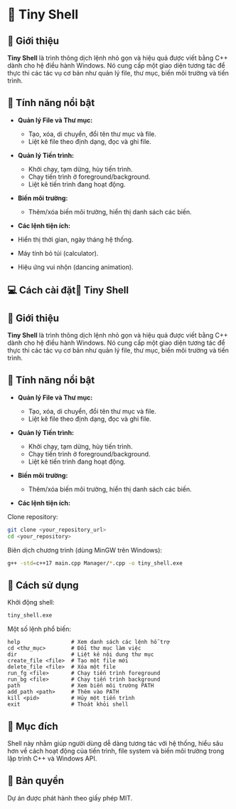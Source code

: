 # 🐚 Tiny Shell

## 📌 Giới thiệu

**Tiny Shell** là trình thông dịch lệnh nhỏ gọn và hiệu quả được viết bằng C++ dành cho hệ điều hành Windows. Nó cung cấp một giao diện tương tác để thực thi các tác vụ cơ bản như quản lý file, thư mục, biến môi trường và tiến trình.

## 🚀 Tính năng nổi bật

* **Quản lý File và Thư mục:**

  * Tạo, xóa, di chuyển, đổi tên thư mục và file.
  * Liệt kê file theo định dạng, đọc và ghi file.

* **Quản lý Tiến trình:**

  * Khởi chạy, tạm dừng, hủy tiến trình.
  * Chạy tiến trình ở foreground/background.
  * Liệt kê tiến trình đang hoạt động.

* **Biến môi trường:**

  * Thêm/xóa biến môi trường, hiển thị danh sách các biến.

* **Các lệnh tiện ích:**

* Hiển thị thời gian, ngày tháng hệ thống.

* Máy tính bỏ túi (calculator).

* Hiệu ứng vui nhộn (dancing animation).

## 💻 Cách cài đặt🐚 Tiny Shell

## 📌 Giới thiệu

**Tiny Shell** là trình thông dịch lệnh nhỏ gọn và hiệu quả được viết bằng C++ dành cho hệ điều hành Windows. Nó cung cấp một giao diện tương tác để thực thi các tác vụ cơ bản như quản lý file, thư mục, biến môi trường và tiến trình.

## 🚀 Tính năng nổi bật

* **Quản lý File và Thư mục:**

  * Tạo, xóa, di chuyển, đổi tên thư mục và file.
  * Liệt kê file theo định dạng, đọc và ghi file.

* **Quản lý Tiến trình:**

  * Khởi chạy, tạm dừng, hủy tiến trình.
  * Chạy tiến trình ở foreground/background.
  * Liệt kê tiến trình đang hoạt động.

* **Biến môi trường:**

  * Thêm/xóa biến môi trường, hiển thị danh sách các biến.

* **Các lệnh tiện ích:**

Clone repository:

```bash
git clone <your_repository_url>
cd <your_repository>
```

Biên dịch chương trình (dùng MinGW trên Windows):

```bash
g++ -std=c++17 main.cpp Manager/*.cpp -o tiny_shell.exe
```

## 🚩 Cách sử dụng

Khởi động shell:

```bash
tiny_shell.exe
```

Một số lệnh phổ biến:

```shell
help                # Xem danh sách các lệnh hỗ trợ
cd <thư_mục>        # Đổi thư mục làm việc
dir                 # Liệt kê nội dung thư mục
create_file <file>  # Tạo một file mới
delete_file <file>  # Xóa một file
run_fg <file>       # Chạy tiến trình foreground
run_bg <file>       # Chạy tiến trình background
path                # Xem biến môi trường PATH
add_path <path>     # Thêm vào PATH
kill <pid>          # Hủy một tiến trình
exit                # Thoát khỏi shell
```

## 🎯 Mục đích

Shell này nhằm giúp người dùng dễ dàng tương tác với hệ thống, hiểu sâu hơn về cách hoạt động của tiến trình, file system và biến môi trường trong lập trình C++ và Windows API.

## 📜 Bản quyền

Dự án được phát hành theo giấy phép MIT.
